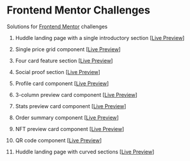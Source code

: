# Frontend Mentor Challenges

Solutions for [Frontend Mentor](https://www.frontendmentor.io/) challenges

1. Huddle landing page with a single introductory section [[Live Preview](https://huddle-landing-page-with-single-introductory-section-site.netlify.app/)]

2. Single price grid component [[Live Preview](https://single-price-grid-component-site.netlify.app/)]

3. Four card feature section [[Live Preview](https://four-card-feature-section-site.netlify.app/)]

4. Social proof section [[Live Preview](https://social-proof-section-site.netlify.app/)]

5. Profile card component [[Live Preview](https://profile-card-component-site.netlify.app/)]

6. 3-column preview card component [[Live Preview](https://3-column-preview-card-component-site.netlify.app/)]

7. Stats preview card component [[Live Preview](https://stats-preview-card-component-challenge-site.netlify.app/)]

8. Order summary component [[Live Preview](https://order-summary-component-site.netlify.app/)]

9. NFT preview card component [[Live Preview](https://nft-preview-card-component-site.netlify.app/)]

10. QR code component [[Live Preview](https://qr-code-component-site.netlify.app/)]

11. Huddle landing page with curved sections [[Live Preview](https://huddle-landing-page-with-curved-sections-site.netlify.app/)]
